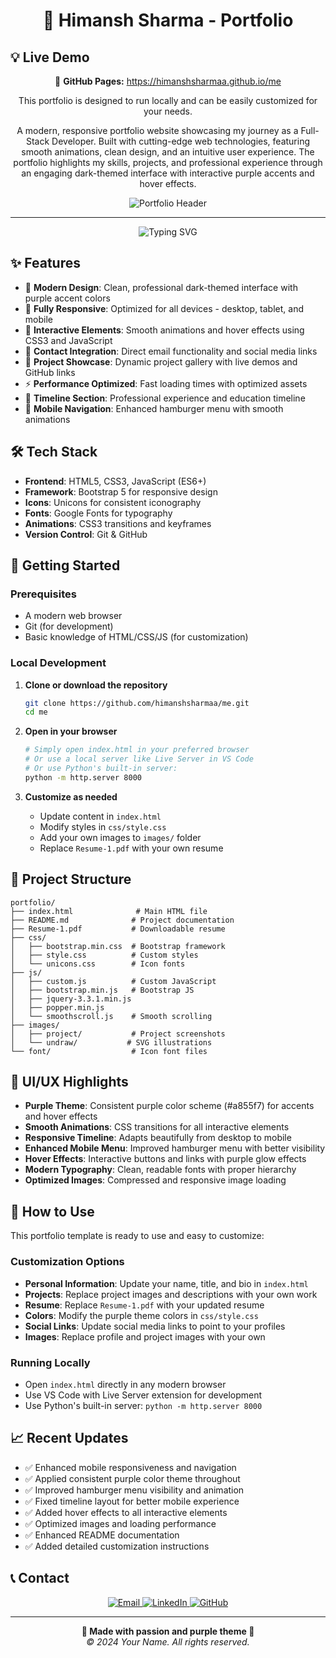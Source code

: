 <h1 align="center">🚀 Himansh Sharma - Portfolio</h1>

## 💡 Live Demo
<p align="center">
  📱 <strong>GitHub Pages:</strong> <a href="https://himanshsharmaa.github.io/me/" target="_blank">https://himanshsharmaa.github.io/me</a>
</p>

<p align="center">
  This portfolio is designed to run locally and can be easily customized for your needs.
</p>

<p align="center">
  A modern, responsive portfolio website showcasing my journey as a Full-Stack Developer. Built with cutting-edge web technologies, featuring smooth animations, clean design, and an intuitive user experience. The portfolio highlights my skills, projects, and professional experience through an engaging dark-themed interface with interactive purple accents and hover effects.
</p>

<div align="center">
    <img src="https://github.com/himanshsharmaa/me/blob/main/images/project/project-image.png?raw=true" alt="Portfolio Header" />
</div>

------

<p align="center">
  <img src="https://readme-typing-svg.herokuapp.com?font=Fira+Code&size=22&pause=1000&color=a855f7&center=true&vCenter=true&width=435&lines=Full-Stack+Developer;Creative+Problem+Solver;Modern+Web+Technologies;Always+Learning" alt="Typing SVG">
</p>

## ✨ Features

- 🎨 **Modern Design**: Clean, professional dark-themed interface with purple accent colors
- 📱 **Fully Responsive**: Optimized for all devices - desktop, tablet, and mobile
- 🚀 **Interactive Elements**: Smooth animations and hover effects using CSS3 and JavaScript
- 📧 **Contact Integration**: Direct email functionality and social media links
- 🎯 **Project Showcase**: Dynamic project gallery with live demos and GitHub links
- ⚡ **Performance Optimized**: Fast loading times with optimized assets
- 🎨 **Timeline Section**: Professional experience and education timeline
- 📱 **Mobile Navigation**: Enhanced hamburger menu with smooth animations

## 🛠️ Tech Stack

- **Frontend**: HTML5, CSS3, JavaScript (ES6+)
- **Framework**: Bootstrap 5 for responsive design
- **Icons**: Unicons for consistent iconography
- **Fonts**: Google Fonts for typography
- **Animations**: CSS3 transitions and keyframes
- **Version Control**: Git & GitHub

## 🚀 Getting Started

### Prerequisites
- A modern web browser
- Git (for development)
- Basic knowledge of HTML/CSS/JS (for customization)

### Local Development
1. **Clone or download the repository**
   ```bash
   git clone https://github.com/himanshsharmaa/me.git
   cd me
   ```

2. **Open in your browser**
   ```bash
   # Simply open index.html in your preferred browser
   # Or use a local server like Live Server in VS Code
   # Or use Python's built-in server:
   python -m http.server 8000
   ```

3. **Customize as needed**
   - Update content in `index.html`
   - Modify styles in `css/style.css`
   - Add your own images to `images/` folder
   - Replace `Resume-1.pdf` with your own resume

## 📁 Project Structure

```
portfolio/
├── index.html              # Main HTML file
├── README.md              # Project documentation
├── Resume-1.pdf           # Downloadable resume
├── css/
│   ├── bootstrap.min.css  # Bootstrap framework
│   ├── style.css          # Custom styles
│   └── unicons.css        # Icon fonts
├── js/
│   ├── custom.js          # Custom JavaScript
│   ├── bootstrap.min.js   # Bootstrap JS
│   ├── jquery-3.3.1.min.js
│   ├── popper.min.js
│   └── smoothscroll.js    # Smooth scrolling
├── images/
│   ├── project/           # Project screenshots
│   └── undraw/           # SVG illustrations
└── font/                  # Icon font files
```

## 🎨 UI/UX Highlights

- **Purple Theme**: Consistent purple color scheme (#a855f7) for accents and hover effects
- **Smooth Animations**: CSS transitions for all interactive elements
- **Responsive Timeline**: Adapts beautifully from desktop to mobile
- **Enhanced Mobile Menu**: Improved hamburger menu with better visibility
- **Hover Effects**: Interactive buttons and links with purple glow effects
- **Modern Typography**: Clean, readable fonts with proper hierarchy
- **Optimized Images**: Compressed and responsive image loading

## 🔧 How to Use

This portfolio template is ready to use and easy to customize:

### Customization Options
- **Personal Information**: Update your name, title, and bio in `index.html`
- **Projects**: Replace project images and descriptions with your own work
- **Resume**: Replace `Resume-1.pdf` with your updated resume
- **Colors**: Modify the purple theme colors in `css/style.css`
- **Social Links**: Update social media links to point to your profiles
- **Images**: Replace profile and project images with your own

### Running Locally
- Open `index.html` directly in any modern browser
- Use VS Code with Live Server extension for development
- Use Python's built-in server: `python -m http.server 8000`

## 📈 Recent Updates

- ✅ Enhanced mobile responsiveness and navigation
- ✅ Applied consistent purple color theme throughout
- ✅ Improved hamburger menu visibility and animation
- ✅ Fixed timeline layout for better mobile experience
- ✅ Added hover effects to all interactive elements
- ✅ Optimized images and loading performance
- ✅ Enhanced README documentation
- ✅ Added detailed customization instructions

## 📞 Contact

<div align="center">
  <a href="mailto:youremail@example.com">
    <img src="https://img.shields.io/badge/Email-D14836?style=for-the-badge&logo=gmail&logoColor=white" alt="Email">
  </a>
  <a href="https://linkedin.com/in/yourprofile" target="_blank">
    <img src="https://img.shields.io/badge/LinkedIn-0077B5?style=for-the-badge&logo=linkedin&logoColor=white" alt="LinkedIn">
  </a>
  <a href="https://github.com/yourusername" target="_blank">
    <img src="https://img.shields.io/badge/GitHub-100000?style=for-the-badge&logo=github&logoColor=white" alt="GitHub">
  </a>
</div>

---

<p align="center">
  <strong>💜 Made with passion and purple theme 💜</strong><br>
  <em>© 2024 Your Name. All rights reserved.</em>
</p>

